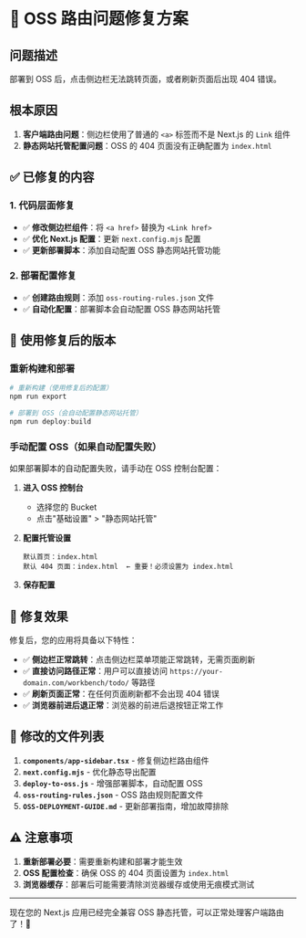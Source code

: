 # 🔧 OSS 路由问题修复方案

## 问题描述

部署到 OSS 后，点击侧边栏无法跳转页面，或者刷新页面后出现 404 错误。

## 根本原因

1. **客户端路由问题**：侧边栏使用了普通的 `<a>` 标签而不是 Next.js 的 `Link` 组件
2. **静态网站托管配置问题**：OSS 的 404 页面没有正确配置为 `index.html`

## ✅ 已修复的内容

### 1. 代码层面修复

- ✅ **修改侧边栏组件**：将 `<a href>` 替换为 `<Link href>`
- ✅ **优化 Next.js 配置**：更新 `next.config.mjs` 配置
- ✅ **更新部署脚本**：添加自动配置 OSS 静态网站托管功能

### 2. 部署配置修复

- ✅ **创建路由规则**：添加 `oss-routing-rules.json` 文件
- ✅ **自动化配置**：部署脚本会自动配置 OSS 静态网站托管

## 🚀 使用修复后的版本

### 重新构建和部署

```powershell
# 重新构建（使用修复后的配置）
npm run export

# 部署到 OSS（会自动配置静态网站托管）
npm run deploy:build
```

### 手动配置 OSS（如果自动配置失败）

如果部署脚本的自动配置失败，请手动在 OSS 控制台配置：

1. **进入 OSS 控制台**

   - 选择您的 Bucket
   - 点击"基础设置" > "静态网站托管"

2. **配置托管设置**

   ```
   默认首页：index.html
   默认 404 页面：index.html  ← 重要！必须设置为 index.html
   ```

3. **保存配置**

## 🎯 修复效果

修复后，您的应用将具备以下特性：

- ✅ **侧边栏正常跳转**：点击侧边栏菜单项能正常跳转，无需页面刷新
- ✅ **直接访问路径正常**：用户可以直接访问 `https://your-domain.com/workbench/todo/` 等路径
- ✅ **刷新页面正常**：在任何页面刷新都不会出现 404 错误
- ✅ **浏览器前进后退正常**：浏览器的前进后退按钮正常工作

## 📁 修改的文件列表

1. **`components/app-sidebar.tsx`** - 修复侧边栏路由组件
2. **`next.config.mjs`** - 优化静态导出配置
3. **`deploy-to-oss.js`** - 增强部署脚本，自动配置 OSS
4. **`oss-routing-rules.json`** - OSS 路由规则配置文件
5. **`OSS-DEPLOYMENT-GUIDE.md`** - 更新部署指南，增加故障排除

## ⚠️ 注意事项

1. **重新部署必要**：需要重新构建和部署才能生效
2. **OSS 配置检查**：确保 OSS 的 404 页面设置为 `index.html`
3. **浏览器缓存**：部署后可能需要清除浏览器缓存或使用无痕模式测试

---

现在您的 Next.js 应用已经完全兼容 OSS 静态托管，可以正常处理客户端路由了！🎉
